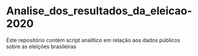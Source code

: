# Analise_dos_resultados_da_eleicao-2020
Este repositório contém script analítico em relação aos dados públicos sobre as eleições brasileiras
